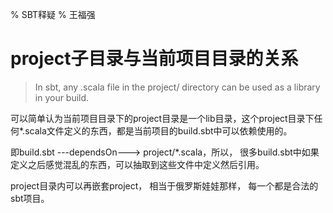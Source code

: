 % SBT释疑
% 王福强

# project子目录与当前项目目录的关系

> In sbt, any .scala file in the project/ directory can be used as a library in your build.

可以简单认为当前项目目录下的project目录是一个lib目录，这个project目录下任何*.scala文件定义的东西，都是当前项目的build.sbt中可以依赖使用的。

即build.sbt  ---dependsOn---> project/*.scala，所以， 很多build.sbt中如果定义之后感觉混乱的东西，可以抽取到这些文件中定义然后引用。

project目录内可以再嵌套project， 相当于俄罗斯娃娃那样， 每一个都是合法的sbt项目。

